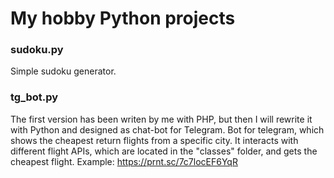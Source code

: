 # My hobby Python projects
### sudoku.py 
Simple sudoku generator.
### tg_bot.py 
The first version has been writen by me with PHP, but then I will rewrite it with Python and designed as chat-bot for Telegram.
Bot for telegram, which shows the cheapest return flights from a specific city. It interacts with different flight APIs, which are located in the "classes" folder, and gets the cheapest flight.
Example: https://prnt.sc/7c7locEF6YqR
